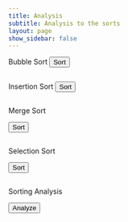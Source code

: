 ```yaml
---
title: Analysis
subtitle: Analysis to the sorts
layout: page
show_sidebar: false
---
```


<script>
    async function sendSortRequest(sortType) {
    const url = 'http://localhost:8062/api/card/split';
    const response = await fetchData(url);

    if (response && response.length > 0) {
        // Extract the ranks from the response data
        const ranks = response[0].map(item => item.rank);

        fetch('http://localhost:8062/api/sorting/' + sortType, {
            method: 'POST',
            body: JSON.stringify(ranks), // Send an array of ranks
            headers: {
                'Content-Type': 'application/json',
            },
        })
        .then(response => response.json())
        .then(data => {
            visualizeSort(sortType, data);
        })
        .catch((error) => {
            console.error('Error:', error);
        });
    }
}

</script>

Bubble Sort
<button onclick="sendSortRequest('bubble')">Sort</button>
<pre id="bubbleResult"></pre>

Insertion Sort
<button onclick="sendSortRequest('insertion')">Sort</button>
<pre id="insertionResult"></pre>

Merge Sort

<button onclick="sendSortRequest('merge')">Sort</button>
<pre id="mergeResult"></pre>

Selection Sort

<button onclick="sendSortRequest('selection')">Sort</button>
<pre id="selectionResult"></pre>

Sorting Analysis

<button onclick="analyzeSorts()">Analyze</button>
<pre id="analysisResult"></pre>

<html lang="en">

<style>
    .box {
      display: inline-block;
      width: 30px;
      height: 30px;
      margin: 0 5px 5px 0;
      display: flex;
      align-items: center;
      justify-content: center;
      font-size: 14px;
    }

    .row {
      display: flex;
    }
  </style>
<head>
  <meta charset="UTF-8">
  <meta name="viewport" content="width=device-width, initial-scale=1.0">
  

<script>
    async function fetchData(url) {
        try {
            const response = await fetch(url);
            if (!response.ok) {
                throw new Error('Network response was not ok');
            }
            return await response.json();
        } catch (error) {
            console.error('Error fetching data:', error);
            return null;
        }
    }

    function visualizeSort(sortType, data) {
        const containerId = sortType + 'Result';
        const container = document.getElementById(containerId);
        container.innerHTML = '';

        const visualization = document.createElement('div');
        visualization.id = sortType + 'Visualization';

        // Check if data has a 'sortedList' property that is an array
        if (data && Array.isArray(data.sortedList)) {
            data.sortedList.forEach((value, index) => {
                const box = document.createElement('div');
                box.className = 'box';
                box.textContent = value;

                // Randomly choose the color as either red or blue
                const randomColor = Math.random() < 0.5 ? 'red' : 'blue';
                box.style.backgroundColor = randomColor;

                visualization.appendChild(box);

                // Create a new row after every 5 boxes
                if ((index + 1) % 5 === 0) {
                    const row = document.createElement('div');
                    row.className = 'row';
                    visualization.appendChild(row);
                }
            });
        } else {
            // Handle the case where data does not have the expected structure
            const errorMessage = document.createElement('p');
            errorMessage.textContent = 'Error: Data does not have the expected structure';
            visualization.appendChild(errorMessage);
        }

        container.appendChild(visualization);

        // You can add further logic here as needed for animation or other functionality.
    }





    async function animateSort(sortType, data) {
        const visualization = document.getElementById(sortType + 'Visualization');
        const length = Math.max(data[0].length, data[1].length);

        for (let i = 0; i < length - 1; i++) {
            for (let j = 0; j < length - i - 1; j++) {
                visualization.children[j].style.backgroundColor = 'yellow';
                visualization.children[j + 1].style.backgroundColor = 'yellow';

                await sleep(500);

                if (data[0][j].rank > data[0][j + 1].rank && data[1][j].rank > data[1][j + 1].rank) {
                    const temp0 = data[0][j];
                    data[0][j] = data[0][j + 1];
                    data[0][j + 1] = temp0;

                    const temp1 = data[1][j];
                    data[1][j] = data[1][j + 1];
                    data[1][j + 1] = temp1;

                    updateVisualization(sortType, data);
                }

                visualization.children[j].style.backgroundColor = '#add8e6'; // Reset to blue for the first array
                visualization.children[j + 1].style.backgroundColor = 'red'; // Reset to red for the second array
            }
        }

        updateVisualization(sortType, data);
    }

    function updateVisualization(sortType, data) {
        const visualization = document.getElementById(sortType + 'Visualization');
        visualization.innerHTML = '';

        data.forEach((array, colorIndex) => {
            array.forEach(({ rank }, index) => {
                const box = document.createElement('div');
                box.className = 'box';
                box.textContent = rank;
                box.style.backgroundColor = colorIndex === 0 ? '#add8e6' : 'red'; // Blue for the first array, red for the second
                visualization.appendChild(box);

                // Create a new row after every 5 boxes
                if ((index + 1) % 5 === 0) {
                    const row = document.createElement('div');
                    row.className = 'row';
                    visualization.appendChild(row);
                }
            });
        });
    }

    /* async function sendSortRequest(sortType) {
        const url = 'http://localhost:8062/api/card/split';
        const data = await fetchData(url);

        if (data) {
            visualizeSort(sortType, data);
        }
    }
    */

    async function analyzeSorts() {
        const url = 'http://localhost:8062/api/card/split';
        const data = await fetchData(url);

        if (data) {
            visualizeSort('analysis', data);
        }
    }

    function sleep(ms) {
        return new Promise(resolve => setTimeout(resolve, ms));
    }
</script>